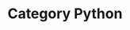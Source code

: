 ---
layout: category
title: "Category Python"
category: python
permalink: 'medinfos/category/python'
---
